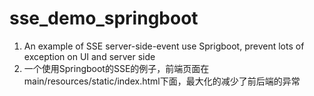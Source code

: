 # sse_demo_springboot

1. An example of SSE server-side-event use Sprigboot, prevent lots of exception on UI and server side
1. 一个使用Springboot的SSE的例子，前端页面在main/resources/static/index.html下面，最大化的减少了前后端的异常

